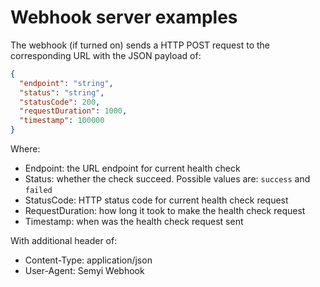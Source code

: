 # Webhook server examples

The webhook (if turned on) sends a HTTP POST request to the corresponding URL with the JSON payload of:

```json
{
  "endpoint": "string",
  "status": "string",
  "statusCode": 200,
  "requestDuration": 1000,
  "timestamp": 100000
}
```

Where:
* Endpoint: the URL endpoint for current health check
* Status: whether the check succeed. Possible values are: `success` and `failed`
* StatusCode: HTTP status code for current health check request
* RequestDuration: how long it took to make the health check request
* Timestamp: when was the health check request sent

With additional header of:
- Content-Type: application/json
- User-Agent: Semyi Webhook
